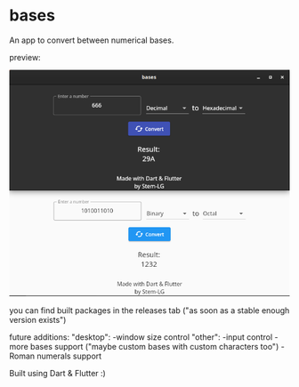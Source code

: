 # bases

An app to convert between numerical bases.

preview:

![image](images/github/showcase.png)

you can find built packages in the releases tab ("as soon as a stable enough version exists")

future additions:
"desktop":
-window size control
"other":
-input control
-more bases support ("maybe custom bases with custom characters too")
-Roman numerals support

Built using Dart & Flutter :)
